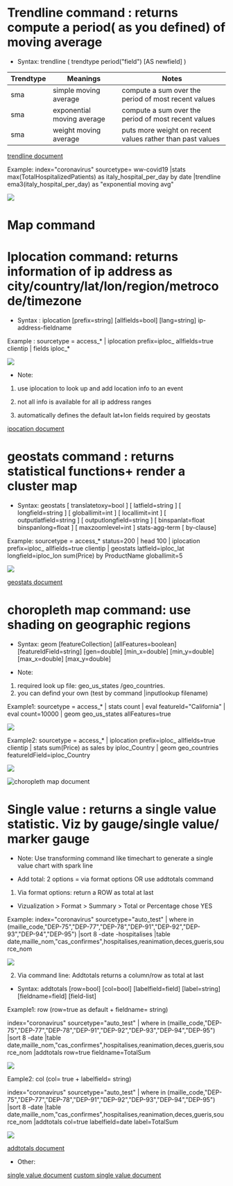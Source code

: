 # Trendline command : returns compute a period( as you defined) of moving average
* Syntax: trendline ( trendtype period("field") [AS newfield] )

| Trendtype  | Meanings                  |  Notes                                                   |
| ----       | -----                     | ----                                                     |
| sma        | simple moving average     | compute a sum over the period of most recent values      |
| sma        | exponential moving average| compute a sum over the period of most recent values      |
| sma        | weight moving average     | puts more weight on recent values rather than past values|

[trendline document](https://docs.splunk.com/Documentation/SplunkCloud/latest/SearchReference/Trendline)

Example: index="coronavirus" sourcetype= ww-covid19
|stats max(TotalHospitalizedPatients) as italy_hospital_per_day by date
|trendline ema3(italy_hospital_per_day) as "exponential moving avg"

![](image./italy.png)

# Map command
# Iplocation command: returns information of ip address as city/country/lat/lon/region/metrocode/timezone
* Syntax : iplocation [prefix=string] [allfields=bool] [lang=string] ip-address-fieldname

Example : sourcetype = access_* | iplocation prefix=iploc_ allfields=true clientip | fields iploc_*

![](image./ip.png)

* Note: 
1. use iplocation to look up and add location info to an event

2. not all info is available for all ip address ranges

3. automatically defines the default lat+lon fields required by geostats

[ipocation document](https://docs.splunk.com/Documentation/Splunk/8.0.2/SearchReference/Iplocation)

# geostats command : returns statistical functions+ render a cluster map
* Syntax: geostats
[ translatetoxy=bool ]
[ latfield=string ]
[ longfield=string ]
[ globallimit=int ]
[ locallimit=int ]
[ outputlatfield=string ]
[ outputlongfield=string ]
[ binspanlat=float binspanlong=float ]
[ maxzoomlevel=int ]
stats-agg-term
[ by-clause]

Example: sourcetype = access_* status=200
| head 100
| iplocation prefix=iploc_ allfields=true clientip 
| geostats latfield=iploc_lat longfield=iploc_lon sum(Price) by ProductName globallimit=5

![](image./geo.png)

[geostats document](https://docs.splunk.com/Documentation/Splunk/8.0.2/SearchReference/Geostats)
  
# choropleth map command: use shading on geographic regions
* Syntax: geom [featureCollection] [allFeatures=boolean] [featureIdField=string] [gen=double] [min_x=double] [min_y=double] [max_x=double] [max_y=double]

* Note: 

1. required look up file: geo_us_states /geo_countries. 
2. you can defind your own (test by command |inputlookup filename)

Example1: sourcetype = access_* | stats count | eval featureId="California" | eval count=10000 | geom geo_us_states allFeatures=true

![](image./geom.png)

Example2: sourcetype = access_* 
| iplocation prefix=iploc_ allfields=true clientip 
| stats sum(Price) as sales by iploc_Country
| geom geo_countries featureIdField=iploc_Country

![](image./geom2.png)

![choropleth map document](https://docs.splunk.com/Documentation/Splunk/8.0.2/SearchReference/Geom)


# Single value : returns a single value statistic. Viz by gauge/single value/ marker gauge

* Note: Use transforming command like timechart to generate a single value chart with spark line

* Add total: 2 options = via format options  OR  use addtotals command

1. Via format options: return a ROW as total at last

* Vizualization > Format > Summary > Total or Percentage chose YES

Example: index="coronavirus" sourcetype="auto_test" 
| where in  (maille_code,"DEP-75","DEP-77","DEP-78","DEP-91","DEP-92","DEP-93","DEP-94","DEP-95")
|sort 8 -date -hospitalises
|table date,maille_nom,"cas_confirmes",hospitalises,reanimation,deces,gueris,source_nom

![](image./total1.png)

2. Via command line: Addtotals returns a column/row as total at last

* Syntax: addtotals [row=bool] [col=bool] [labelfield=field] [label=string] [fieldname=field] [field-list]

Example1: row (row=true as default + fieldname= string)

index="coronavirus" sourcetype="auto_test" 
| where in  (maille_code,"DEP-75","DEP-77","DEP-78","DEP-91","DEP-92","DEP-93","DEP-94","DEP-95")
|sort 8 -date
|table date,maille_nom,"cas_confirmes",hospitalises,reanimation,deces,gueris,source_nom
|addtotals row=true fieldname=TotalSum

![](image./row.png)

Eample2: col (col= true + labelfield= string)

index="coronavirus" sourcetype="auto_test" 
| where in  (maille_code,"DEP-75","DEP-77","DEP-78","DEP-91","DEP-92","DEP-93","DEP-94","DEP-95")
|sort 8 -date
|table date,maille_nom,"cas_confirmes",hospitalises,reanimation,deces,gueris,source_nom
|addtotals col=true labelfield=date label=TotalSum

![](image./col.png)

[addtotals document ](https://docs.splunk.com/Documentation/Splunk/latest/SearchReference/Addtotals)

* Other:

[single value document](https://docs.splunk.com/Documentation/Splunk/8.0.2/Viz/SingleValueGenerate)
[custom single value document ](https://docs.splunk.com/Documentation/Splunk/8.0.2/Viz/SingleValueFormatting)

















